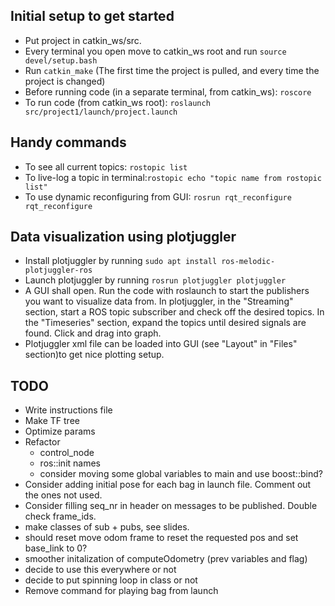 ## Initial setup to get started
* Put project in catkin_ws/src.
* Every terminal you open move to catkin_ws root and run `source devel/setup.bash`
* Run `catkin_make` (The first time the project is pulled, and every time the project is changed)
* Before running code (in a separate terminal, from catkin_ws): `roscore` 
* To run code (from catkin_ws root): `roslaunch src/project1/launch/project.launch`

## Handy commands
* To see all current topics: `rostopic list`
* To live-log a topic in terminal:`rostopic echo "topic name from rostopic list"`
* To use dynamic reconfiguring from GUI: `rosrun rqt_reconfigure rqt_reconfigure`

## Data visualization using plotjuggler
* Install plotjuggler by running `sudo apt install ros-melodic-plotjuggler-ros`
* Launch plotjuggler by running `rosrun plotjuggler plotjuggler`
* A GUI shall open. Run the code with roslaunch to start the publishers you want to visualize data from. In plotjuggler, in the "Streaming" section, start a ROS topic subscriber and check off the desired topics. In the "Timeseries" section, expand the topics until desired signals are found. Click and drag into graph.
* Plotjuggler xml file can be loaded into GUI (see "Layout" in "Files" section)to get nice plotting setup.

## TODO
* Write instructions file 
* Make TF tree
* Optimize params
* Refactor 
  - control_node
  - ros::init names
  - consider moving some global variables to main and use boost::bind?
* Consider adding initial pose for each bag in launch file. Comment out the ones not used.
* Consider filling seq_nr in header on messages to be published. Double check frame_ids.
* make classes of sub + pubs, see slides.
* should reset move odom frame to reset the requested pos and set base_link to 0? 
* smoother initalization of computeOdometry (prev variables and flag)
* decide to use this everywhere or not
* decide to put spinning loop in class or not
* Remove command for playing bag from launch